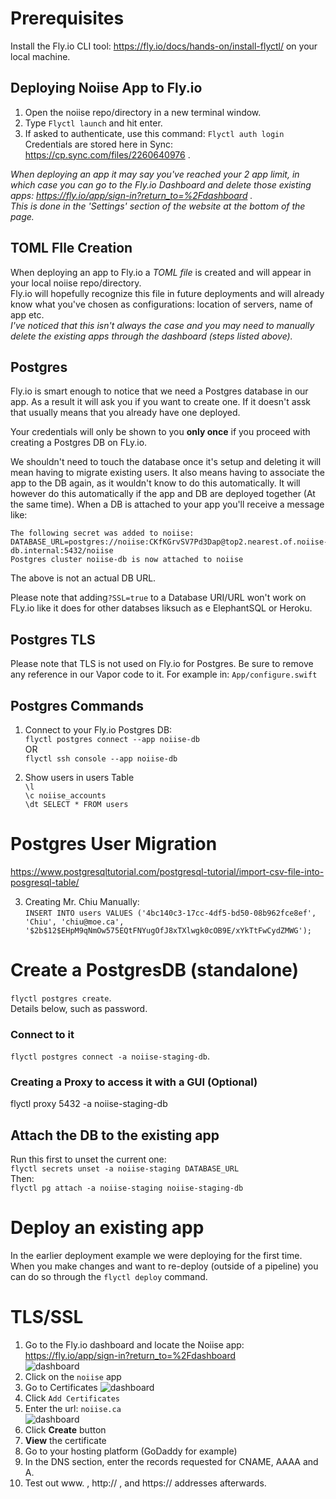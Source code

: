 # Prerequisites

Install the Fly.io CLI tool: https://fly.io/docs/hands-on/install-flyctl/ on your local machine.

## Deploying Noiise App to Fly.io
1) Open the noiise repo/directory in a new terminal window.  
2) Type `Flyctl launch` and hit enter.  
3) If asked to authenticate, use this command: `Flyctl auth login`  
Credentials are stored here in Sync: https://cp.sync.com/files/2260640976  .
  
*When deploying an app it may say you've reached your 2 app limit, in which case you can go to the Fly.io Dashboard and delete those existing apps: https://fly.io/app/sign-in?return_to=%2Fdashboard .  
This is done in the 'Settings' section of the website at the bottom of the page.*


## TOML FIle Creation
When deploying an app to Fly.io a *TOML file* is created and will appear in your local noiise repo/directory.   
Fly.io will hopefully recognize this file in future deployments and will already know what you've chosen as configurations: location of servers, name of app etc.  
*I've noticed that this isn't always the case and you may need to manually delete the existing apps through the dashboard (steps listed above).*


## Postgres

Fly.io is smart enough to notice that we need a Postgres database in our app. As a result it will ask you if you want to create one. If it doesn't assk that usually means that you already have one deployed.  

Your credentials will only be shown to you **only once** if you proceed with creating a Postgres DB on FLy.io.  

We shouldn't need to touch the database once it's setup and deleting it will mean having to migrate existing users. It also means having to associate the app to the DB again, as it wouldn't know to do this automatically. It will however do this automatically if the app and DB are deployed together (At the same time). When a DB is attached to your app you'll receive a message like:

```
The following secret was added to noiise: DATABASE_URL=postgres://noiise:CKfKGrvSV7Pd3Dap@top2.nearest.of.noiise-db.internal:5432/noiise
Postgres cluster noiise-db is now attached to noiise
```
The above is not an actual DB URL.  

Please note that adding```?SSL=true``` to a Database URI/URL won't work on FLy.io like it does for other databses liksuch as e ElephantSQL or Heroku.

## Postgres TLS

Please note that TLS is not used on Fly.io for Postgres. Be sure to remove any reference in our Vapor code to it. For example 
in: ```App/configure.swift```


## Postgres Commands
1) Connect to your Fly.io Postgres DB:  
`flyctl postgres connect --app noiise-db `  
OR   
`flyctl ssh console --app noiise-db `  

2) Show users in users Table  
`\l `  
`\c noiise_accounts `  
`\dt SELECT * FROM users `  

# Postgres User Migration
https://www.postgresqltutorial.com/postgresql-tutorial/import-csv-file-into-posgresql-table/ 

3) Creating Mr. Chiu Manually:  
`INSERT INTO users VALUES ('4bc140c3-17cc-4df5-bd50-08b962fce8ef', 'Chiu', 'chiu@moe.ca', '$2b$12$EHpM9qNmOw575EQtFNYugOfJ8xTXlwgk0cOB9E/xYkTtFwCydZMWG'); 
`

# Create a PostgresDB (standalone)
```flyctl postgres create```.   
Details below, such as password. 

### Connect to it
```flyctl postgres connect -a noiise-staging-db```. 

### Creating a Proxy to access it with a GUI (Optional)
flyctl proxy 5432 -a noiise-staging-db

## Attach the DB to the existing app
Run this first to unset the current one:  
```flyctl secrets unset -a noiise-staging DATABASE_URL ```  
Then:  
```flyctl pg attach -a noiise-staging noiise-staging-db```

# Deploy an existing app
In the earlier deployment example we were deploying for the first time. When you make changes and want to re-deploy (outside of a pipeline) you
can do so through the ```flyctl deploy``` command.

# TLS/SSL
1) Go to the Fly.io dashboard and locate the Noiise app: https://fly.io/app/sign-in?return_to=%2Fdashboard  
![dashboard](../dashboard.png "Dashboard View")  
2) Click on the `noiise` app  
3) Go to Certificates 
![dashboard](../dash_cert.png "Dashboard View of Certificates")  
4) Click `Add Certificates`  
5) Enter the url: `noiise.ca`        
![dashboard](../dash_cert_url.png  "Dashboard View of entering Cert. URL")  
6) Click **Create** button  
7) **View** the certificate  
8) Go to your hosting platform (GoDaddy for example)  
9) In the DNS section, enter the records requested for CNAME, AAAA and A.  
10) Test out www. , http:// , and https:// addresses afterwards.

